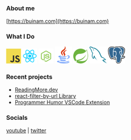 ### About me

[https://buinam.com](https://buinam.com)

### What I Do

<span><img src="https://raw.githubusercontent.com/buikhacnam/buikhacnam/main/public/js.png" width="40" height="40" alt="TypeScript" /></span>
<span><img src="https://raw.githubusercontent.com/buikhacnam/buikhacnam/main/public/react.webp" width="40" height="40" alt="React" /></span>
<span><img src="https://raw.githubusercontent.com/buikhacnam/buikhacnam/main/public/node.webp" width="40" height="40" alt="Nodejs" /></span>
<span><img src="https://raw.githubusercontent.com/buikhacnam/buikhacnam/main/public/java.png" width="46" height="46" alt="Java" /></span>
<span><img src="https://raw.githubusercontent.com/buikhacnam/buikhacnam/main/public/spring.svg" width="40" height="40" alt="Spring" /></span>
<span><img src="https://raw.githubusercontent.com/buikhacnam/buikhacnam/main/public/mysql2.png" width="46" height="46" alt="MySQL" /></span>
<span><img src="https://raw.githubusercontent.com/buikhacnam/buikhacnam/main/public/postgre.png" width="46" height="46" alt="Postgre" /></span>

### Recent projects

-   [ReadingMore.dev](https://readingmore.dev)
-   [react-filter-by-url Library](https://www.npmjs.com/package/react-filter-by-url)
-   [Programmer Humor VSCode Extension](https://marketplace.visualstudio.com/items?itemName=CaseyBui.programmerhumor)

### Socials

[youtube](https://www.youtube.com/channel/UCvdDJyJ8twY5EwVSOA8MwMg) | [twitter](https://twitter.com/buikhacnam11)

